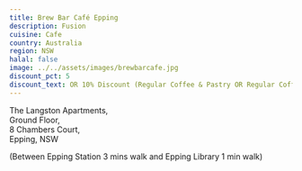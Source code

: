 ```yaml
---
title: Brew Bar Café Epping
description: Fusion
cuisine: Cafe
country: Australia
region: NSW
halal: false
image: ../../assets/images/brewbarcafe.jpg
discount_pct: 5
discount_text: OR 10% Discount (Regular Coffee & Pastry OR Regular Coffee & Sandwich)
---
```


The Langston Apartments,  
Ground Floor,  
8 Chambers Court,  
Epping, NSW

(Between Epping Station 3 mins walk and Epping Library 1 min walk)
